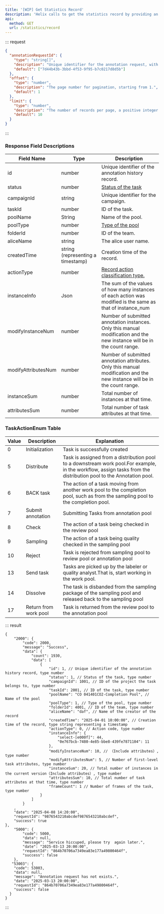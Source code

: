 ```yaml
---
title: '[WIP] Get Statistics Record'
description: 'Helix calls to get the statistics record by providing an array of annotationRequestId and pagination information, which can be used to workload statistics and query the relevant annotation records..'
api:
  method: GET
  url: /statistics/record
---
```


::: request

```json [query]
{
  "annotationRequestId": {
    "type": "string[]",
    "description": "Unique identifier for the annotation request, with a maximum length of 255 bytes.",
    "default": ["7d44b43b-3bbd-4f53-9f95-b7c0217d8d5b"]
  },
  "offset": {
    "type": "number",
    "description": "The page number for pagination, starting from 1.",
    "default": 1
  },
  "limit": {
    "type": "number",
    "description": "The number of records per page, a positive integer.By default, protect the maximum value of the server is 1000.",
    "default": 10
  }
}
```

:::

### Response Field Descriptions

| Field Name          | Type                              | Description                                                                                                               |
| ------------------- | --------------------------------- | ------------------------------------------------------------------------------------------------------------------------- |
| id                  | number                            | Unique identifier of the annotation history record.                                                                       |
| status              | number                            | [Status of the task](https://docs-api.stardust.ai/task/get-task#status-enum)                                              |
| campaignId          | string                            | Unique identifier for the campaign.                                                                                       |
| taskId              | number                            | ID of the task.                                                                                                           |
| poolName            | String                            | Name of the pool.                                                                                                         |
| poolType            | number                            | [Type of the pool](https://docs-api.stardust.ai/statistics/get-statistics#pooltypeenum-table)                             |
| folderId            | number                            | ID of the team.                                                                                                           |
| aliceName           | string                            | The alice user name.                                                                                                      |
| createdTime         | string (representing a timestamp) | Creation time of the record.                                                                                              |
| actionType          | number                            | [Record action classification type.](#taskactionenum-table)                                                               |
| instanceInfo        | Json                              | The sum of the values of how many instances of each action was modified is the same as that of instance_num               |
| modifyInstanceNum   | number                            | Number of submitted annotation instances. Only this manual modification and the new instance will be in the count range.  |
| modifyAttributesNum | number                            | Number of submitted annotation attributes. Only this manual modification and the new instance will be in the count range. |
| instanceSum         | number                            | Total number of instances at that time.                                                                                   |
| attributesSum       | number                            | Total number of task attributes at that time.                                                                             |

### TaskActionEnum Table

| Value | Description           | Explanation                                                                                                                                                       |
| ----- | --------------------- | ----------------------------------------------------------------------------------------------------------------------------------------------------------------- |
| 0     | Initialization        | Task is successfully created                                                                                                                                      |
| 5     | Distribute            | Task is assigned from a distribution pool to a downstream work pool.For example, in the workflow, assign tasks from the distribution pool to the Annotation pool. |
| 6     | BACK task             | The action of a task moving from another work pool to the completion pool, such as from the sampling pool to the completion pool.                                 |
| 7     | Submit annotation     | Submitting Tasks from annotation pool                                                                                                                             |
| 8     | Check                 | The action of a task being checked in the review pool                                                                                                             |
| 9     | Sampling              | The action of a task being quality checked in the sampling pool                                                                                                   |
| 10    | Reject                | Task is rejected from sampling pool to review pool or annotation pool                                                                                             |
| 13    | Send task             | Tasks are picked up by the labeler or quality analyst.That is, start working in the work pool.                                                                    |
| 14    | Dissolve              | The task is disbanded from the sampling package of the sampling pool and released back to the sampling pool                                                       |
| 17    | Return from work pool | Task is returned from the review pool to the annotation pool                                                                                                      |

::: result

```json[responses]
{
    "2000": {
        "code": 2000,
        "message": "Success",
        "data": {
            "count": 1930,
            "data": [
                {
                    "id": 1, // Unique identifier of the annotation history record, type number
                    "status": 1, // Status of the task, type number
                    "campaignId": 1001, // ID of the project the task belongs to, type number
                    "taskId": 2001, // ID of the task, type number
                    "poolName": "CO 041401CO2-Completion Pool", // Name of the pool
                    "poolType": 1, // Type of the pool, type number
                    "folderId": 4001, // ID of the team, type number
                    "aliceName": "daf", // Name of the creator of the record
                    "createdTime": "2025-04-01 10:00:00", // Creation time of the record, type string representing a timestamp
                    "actionType": 0, // Action code, type number
                    "instanceInfo": {
                        "select-[e000f]": 44,
                        "0e767bcb-7480-4e85-bbe8-439fe7871104": 11
                    },
                    "modifyInstanceNum": 10, // （Include attributes）, type number
                    "modifyAttributesNum": 5, // Number of first-level task attributes, type number
                    "instanceSum": 20, // Total number of instances in the current version（Include attributes）, type number
                    "attributesSum": 10, // Total number of task attributes at that time, type number
                    "frameCount": 1 // Number of frames of the task, type number
                }
            ]
        }
    ,
    "date": "2025-04-08 14:20:00",
    "requestId": "9876543210abcdef9876543210abcdef",
    "success": true
},
    "5000": {
        "code": 5000,
        "data": null,
        "message": "Service hiccuped, please try  again later.",
        "date": "2025-03-13 20:00:00",
        "requestId": "864b70706a7349ea83e177a49800464f",
        "success": false
    },
   "53003": {
    "code": 53003,
    "data": null,
    "message": "Annotation request has not exists.",
    "date": "2025-03-13 20:00:00",
    "requestId": "864b70706a7349ea83e177a49800464f",
    "success": false
  }
}
```

:::
